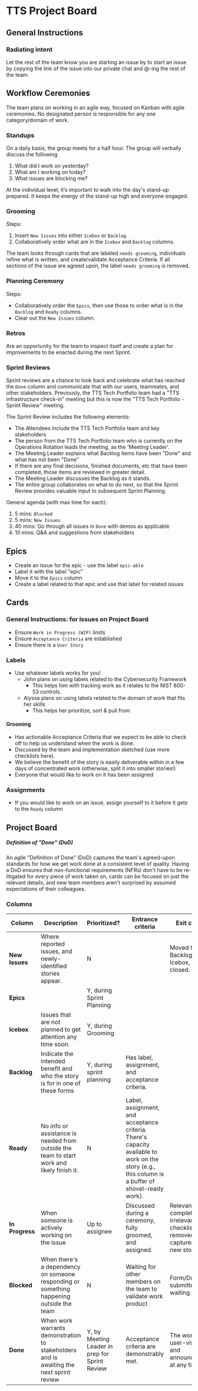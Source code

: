 # TTS Project Board

## General Instructions

### Radiating intent

Let the rest of the team know you are starting an issue by to start an issue by copying the link of the issue into our private chat and @-ing the rest of the team.

## Workflow Ceremonies

The team plans on working in an agile way, focused on Kanban with agile ceremonies. No designated person is responsible for any one category/domain of work.

### Standups

On a daily basis, the group meets for a half hour. The group will verbally discuss the following

1. What did I work on yesterday?
1. What am I working on today?
1. What issues are blocking me?

At the individual level, it’s important to walk into the day's stand-up prepared. It keeps the energy of the stand-up high and everyone engaged.

### Grooming

Steps:

1. Insert `New Issues` into either `Icebox` or `Backlog`
1. Collaboratively order what are in the `Icebox` and `Backlog` columns.

The team looks through cards that are labeled `needs grooming`, individuals refine what is written, and create/validate Acceptance Criteria. If all sections of the issue are agreed upon, the label `needs grooming` is removed.

### Planning Ceremony

Steps:

- Collaboratively order the `Epics`, then use those to order what is in the `Backlog` and `Ready` columns.
- Clear out the `New Issues` column.

### Retros

Are an opportunity for the team to inspect itself and create a plan for improvements to be enacted during the next Sprint.

### Sprint Reviews

Sprint reviews are a chance to look back and celebrate what has reached the `Done` column and communicate that with our users, teammates, and other stakeholders. Previously, the TTS Tech Portfolio team had a "TTS infrastructure check-in" meeting but this is now the "TTS Tech Portfolio - Sprint Review" meeting.

The Sprint Review includes the following elements:

- The Attendees include the TTS Tech Portfolio team and key stakeholders
- The person from the TTS Tech Portfolio team who is currently on the Operations Rotation leads the meeting, as the 'Meeting Leader'.
- The Meeting Leader explains what Backlog items have been "Done" and what has not been "Done"
- If there are any final decisions, finished documents, etc that have been completed, those items are reviewed in greater detail.
- The Meeting Leader discusses the Backlog as it stands.
- The entire group collaborates on what to do next, so that the Sprint Review provides valuable input to subsequent Sprint Planning.

General agenda (with max time for each):

1. 5 mins: `Blocked`
1. 5 mins: `New Issues`
1. 40 mins: Go through all issues in `Done` with demos as applicable
1. 10 mins: Q&A and suggestions from stakeholders

## Epics

- Create an issue for the epic - use the label `epic-able`
- Label it with the label "epic"
- Move it to the `Epics` column
- Create a label related to that epic and use that label for related issues

## Cards

### General Instructions: for Issues on Project Board

- Ensure `Work in Progress (WIP)` limits
- Ensure `Acceptance Criteria` are established
- Ensure there is a `User Story`

### Labels

- Use whatever labels works for you!
  - John plans on using labels related to the Cybersecurity Framework
    - This helps him with tracking work as it relates to the NIST 800-53 controls.
  - Alyssa plans on using labels related to the domain of work that fits her skills
    - This helps her prioritize, sort & pull from

#### Grooming

- Has actionable Acceptance Criteria that we expect to be able to check off to help us understand when the work is done.
- Discussed by the team and implementation sketched (use more checklists here).
- We believe the benefit of the story is easily deliverable within in a few days of concentrated work (otherwise, split it into smaller stories!)
- Everyone that would like to work on it has been assigned

### Assignments

- If you would like to work on an issue, assign yourself to it before it gets to the `Ready` column

## Project Board

##### Definition of "Done" (DoD)

An agile "Definition of Done" (DoD) captures the team's agreed-upon standards for how we get work done at a consistent level of quality. Having a DoD ensures that non-functional requirements (NFRs) don't have to be re-litigated for every piece of work taken on, cards can be focused on just the relevant details, and new team members aren't surprised by assumed expectations of their colleagues.

### Columns

| Column          | Description                                                                               | Prioritized?                                   | Entrance criteria                                                                                                                                 | Exit criteria                                                                      |
| --------------- | ----------------------------------------------------------------------------------------- | ---------------------------------------------- | ------------------------------------------------------------------------------------------------------------------------------------------------- | ---------------------------------------------------------------------------------- |
| **New Issues**  | Where reported issues, and newly-identified stories appear.                               | N                                              |                                                                                                                                                   | Moved to Backlog or Icebox, or closed.                                             |
| **Epics**       |                                                                                           | Y, during Sprint Planning                      |                                                                                                                                                   |
| **Icebox**      | Issues that are not planned to get attention any time soon.                               | Y, during Grooming                             |                                                                                                                                                   |
| **Backlog**     | Indicate the intended benefit and who the story is for in one of these forms              | Y, during sprint planning                      | Has label, assignment, and acceptance criteria.                                                                                                   |
| **Ready**       | No info or assistance is needed from outside the team to start work and likely finish it. | N                                              | Label, assignment, and acceptance criteria. There's capacity available to work on the story (e.g., this column is a buffer of shovel-ready work). |
| **In Progress** | When someone is actively working on the issue                                             | Up to assignee                                 | Discussed during a ceremony, fully groomed, and assigned.                                                                                         | Relevant tasks complete, irrelevant checklists removed or captured on a new story. |
| **Blocked**     | When there's a dependency on someone responding or something happening outside the team   | N                                              | Waiting for other members on the team to validate work product                                                                                    | Form/Document submitted and waiting on other                                       |
| **Done**        | When work warrants demonstration to stakeholders and is awaiting the next sprint review   | Y, by Meeting Leader in prep for Sprint Review | Acceptance criteria are demonstrably met.                                                                                                         | The work is user-visible and announceable at any time.                             |
